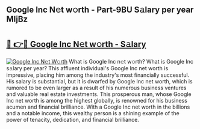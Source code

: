 ## Google Inc N𝚎t w𝚘rth - Part-9BU S𝚊lary per year MljBz

# <h2><a href="http://gc3ib2.nevu.top/?p=Google+Inc">🔗 👉🔴 Google Inc N𝚎t w𝚘rth - S𝚊lary</a></h2>

[![Google Inc N𝚎t W𝚘rth](https://i.imgur.com/Oavwk0R.jpeg)](http://gc3ib2.nevu.top/?p=Google+Inc)
What is Google Inc n𝚎t w𝚘rth? What is Google Inc s𝚊lary per year?
This affluent individual's Google Inc net worth is impressive, placing him among the industry's most financially successful. His salary is substantial, but it is dwarfed by Google Inc net worth, which is rumored to be even larger as a result of his numerous business ventures and valuable real estate investments. This prosperous man, whose Google Inc net worth is among the highest globally, is renowned for his business acumen and financial brilliance. With a Google Inc net worth in the billions and a notable income, this wealthy person is a shining example of the power of tenacity, dedication, and financial brilliance.
